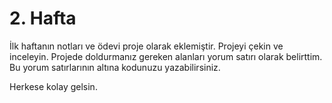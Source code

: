 # 2. Hafta

İlk haftanın notları ve ödevi proje olarak eklemiştir. Projeyi çekin ve inceleyin. Projede doldurmanız gereken alanları yorum satırı olarak belirttim. Bu yorum satırlarının altına kodunuzu yazabilirsiniz.

Herkese kolay gelsin.
